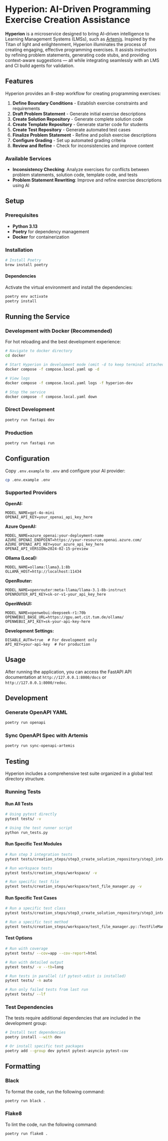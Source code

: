 # Hyperion: AI-Driven Programming Exercise Creation Assistance

**Hyperion** is a microservice designed to bring AI-driven intelligence to Learning Management Systems (LMSs), such as [Artemis](https://github.com/ls1intum/Artemis). Inspired by the Titan of light and enlightenment, Hyperion illuminates the process of creating engaging, effective programming exercises. It assists instructors by refining problem statements, generating code stubs, and providing context-aware suggestions — all while integrating seamlessly with an LMS and CI build agents for validation.

## Features

Hyperion provides an 8-step workflow for creating programming exercises:

1. **Define Boundary Conditions** - Establish exercise constraints and requirements
2. **Draft Problem Statement** - Generate initial exercise descriptions
3. **Create Solution Repository** - Generate complete solution code
4. **Create Template Repository** - Generate starter code for students
5. **Create Test Repository** - Generate automated test cases
6. **Finalize Problem Statement** - Refine and polish exercise descriptions
7. **Configure Grading** - Set up automated grading criteria
8. **Review and Refine** - Check for inconsistencies and improve content

### Available Services

- **Inconsistency Checking**: Analyze exercises for conflicts between problem statements, solution code, template code, and tests
- **Problem Statement Rewriting**: Improve and refine exercise descriptions using AI

## Setup

### Prerequisites

- **Python 3.13**
- **Poetry** for dependency management
- **Docker** for containerization

### Installation

```bash
# Install Poetry
brew install poetry
```

#### Dependencies

Activate the virtual environment and install the dependencies:

```bash
poetry env activate
poetry install
```

## Running the Service

### Development with Docker (Recommended)

For hot reloading and the best development experience:

```bash
# Navigate to docker directory
cd docker

# Start Hyperion in development mode (omit -d to keep terminal attached)
docker compose -f compose.local.yaml up -d

# View logs
docker compose -f compose.local.yaml logs -f hyperion-dev

# Stop the service
docker compose -f compose.local.yaml down
```

### Direct Development

```bash
poetry run fastapi dev
```

### Production

```bash
poetry run fastapi run
```

## Configuration

Copy `.env.example` to `.env` and configure your AI provider:

```bash
cp .env.example .env
```

### Supported Providers

**OpenAI:**

```env
MODEL_NAME=gpt-4o-mini
OPENAI_API_KEY=your_openai_api_key_here
```

**Azure OpenAI:**

```env
MODEL_NAME=azure_openai:your-deployment-name
AZURE_OPENAI_ENDPOINT=https://your-resource.openai.azure.com/
AZURE_OPENAI_API_KEY=your_azure_api_key_here
OPENAI_API_VERSION=2024-02-15-preview
```

**Ollama (Local):**

```env
MODEL_NAME=ollama:llama3.1:8b
OLLAMA_HOST=http://localhost:11434
```

**OpenRouter:**

```env
MODEL_NAME=openrouter:meta-llama/llama-3.1-8b-instruct
OPENROUTER_API_KEY=sk-or-v1-your_api_key_here
```

**OpenWebUI:**

```env
MODEL_NAME=openwebui:deepseek-r1:70b
OPENWEBUI_BASE_URL=https://gpu.aet.cit.tum.de/ollama/
OPENWEBUI_API_KEY=sk-your-api-key-here
```

**Development Settings:**

```env
DISABLE_AUTH=true  # For development only
API_KEY=your-api-key  # For production
```

## Usage

After running the application, you can access the FastAPI API documentation at `http://127.0.0.1:8000/docs` or `http://127.0.0.1:8000/redoc`.

## Development

### Generate OpenAPI YAML

```bash
poetry run openapi
```

### Sync OpenAPI Spec with Artemis

```bash
poetry run sync-openapi-artemis
```

## Testing

Hyperion includes a comprehensive test suite organized in a global test directory structure.

### Running Tests

#### Run All Tests

```bash
# Using pytest directly
pytest tests/ -v

# Using the test runner script
python run_tests.py
```

#### Run Specific Test Modules

```bash
# Run step 3 integration tests
pytest tests/creation_steps/step3_create_solution_repository/step3_integration.py -v

# Run workspace tests
pytest tests/creation_steps/workspace/ -v

# Run specific test file
pytest tests/creation_steps/workspace/test_file_manager.py -v
```

#### Run Specific Test Cases

```bash
# Run a specific test class
pytest tests/creation_steps/step3_create_solution_repository/step3_integration.py::TestSolutionRepositoryCreatorIntegration -v

# Run a specific test method
pytest tests/creation_steps/workspace/test_file_manager.py::TestFileManager::test_write_file_success -v
```

#### Test Options

```bash
# Run with coverage
pytest tests/ --cov=app --cov-report=html

# Run with detailed output
pytest tests/ -v --tb=long

# Run tests in parallel (if pytest-xdist is installed)
pytest tests/ -n auto

# Run only failed tests from last run
pytest tests/ --lf
```

### Test Dependencies

The tests require additional dependencies that are included in the development group:

```bash
# Install test dependencies
poetry install --with dev

# Or install specific test packages
poetry add --group dev pytest pytest-asyncio pytest-cov
```

## Formatting

### Black

To format the code, run the following command:

```bash
poetry run black .
```

### Flake8

To lint the code, run the following command:

```bash
poetry run flake8 .
```

